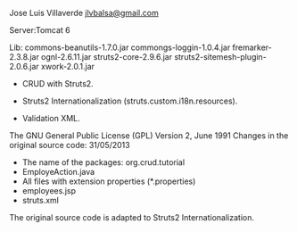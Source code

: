 Jose Luis Villaverde
jlvbalsa@gmail.com

Server:Tomcat 6

Lib:
commons-beanutils-1.7.0.jar
commongs-loggin-1.0.4.jar
fremarker-2.3.8.jar
ognl-2.6.11.jar
struts2-core-2.9.6.jar
struts2-sitemesh-plugin-2.0.6.jar
xwork-2.0.1.jar


- CRUD with Struts2.

- Struts2 Internationalization (struts.custom.i18n.resources).

- Validation XML.

The GNU General Public License (GPL) Version 2, June 1991
Changes in the original source code:
31/05/2013
- The name of the packages: org.crud.tutorial
- EmployeAction.java 
- All files with extension properties (*.properties)
- employees.jsp
- struts.xml


The original source code is adapted to Struts2 Internationalization.

